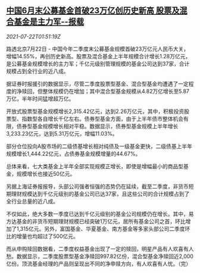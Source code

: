 <!--1626919264000-->
[中国6月末公募基金首破23万亿创历史新高 股票及混合基金是主力军--报载](https://cn.reuters.com/article/china-june-public-fund-0722-idCNKBS2ES048)
------

<div><i>2021-07-22T01:51:19Z</i></div><p>路透北京7月22日 - 中国今年二季度末公募基金规模首破23万亿元人民币大关，增幅14.55%，再创历史新高。股票及混合基金上半年规模合计增长1.28万亿元，是公募基金规模增长的主力军；千亿元级别管理规模的基金公司达到37家，合计规模占到全行业的近八成。</p><p>据证券时报援引的数据显示，尽管二季度股票型基金、混合型基金均遭遇了一定程度的净赎回，但整体规模仍在增加；其中混合型基金规模从4.82万亿增长至5.87万亿，半年时间猛增超万亿。</p><p>开放式股票型基金规模增长2,315.42亿元，达到2.26万亿元，其中，积极投资股票型、指数型各自增长千亿左右。债券型基金方面，由于上半年债市整体机会有限，债券型基金规模增长相对平稳。数据显示，债券型基金规模上半年增长3,233.23亿元，达到5.31万亿元，增幅11.03%。</p><p>部分仓位投向A股市场的二级债基增长相对纯债及一级基金更快，二级债基上半年规模增长1,444.22亿元，占债券基金规模增量的44.67%。</p><p>总体来看，七大类基金上半年全部实现规模正增长，即使是增幅最小的商品型基金，规模增长也接近50亿元。</p><p>另据上海证券报报导，头部公司强者恒强的态势仍在延续，截至二季度，非货币短期理财规模达到千亿元级别的基金公司已达37家，且这些公司的合计规模占到了全行业总量的近八成。</p><p>不仅如此，绝大多数一季度已达到千亿元级别的基金公司规模仍在增长。其中，易方达基金的非货币短期理财规模已经突破1万亿元，居所有基金公司之首，环比增加了1,315亿元。另外，富国基金、华夏基金、南方基金等多家头部公司二季度环比的增量也均超过了500亿元。</p><p>而从申购赎回数据看，二季度权益基金出现了一定的赎回，明星产品有人欢喜有人愁。数据显示，二季度股票型基金净赎回997.82亿份，混合型基金净赎回近2,000亿份。顶流基金经理的产品则呈现出不同的净申赎方向，有人欢喜有人忧。（完）</p>
